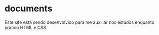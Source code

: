 # documents
 Este site está sendo desenvolvido para me auxiliar nos estudos enquanto pratico HTML e CSS
